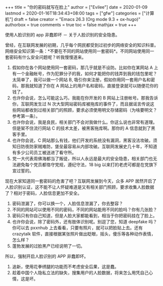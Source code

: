 +++
title = "你的密码就写在脸上"
author = ["Evilee"]
date = 2020-01-09
lastmod = 2020-01-16T18:34:43+08:00
tags = ["gfw"]
categories = ["计算机"]
draft = false
creator = "Emacs 26.3 (Org mode 9.3 + ox-hugo)"
authorbox = true
comments = true
toc = false
mathjax = true
+++

使用人脸识别的 app 非蠢即坏 － 关于人脸识别的安全隐患。
<!--more-->

曾经，在互联网发展的初期，几乎每个网民都受到过初步的网络安全的知识科普。网络安全知识第一条：\*不要在不同的网站使用同一套密码\*。不同网站使用同一套密码有什么安全问题呢？听我慢慢道来。

1.  假如你在各个网站使用同一套密码，那几乎就是不设防。比如你在某网站 A 上有一个金融帐号，作为犯罪分子的我，如何才能把你的钱弄到我的钱包里呢？太简单了，我可以做一个网站 B, 吸引你来注册，假如你用同一套用户名和密码，那我就知道了你在 A 网站上的用户名和密码，直接登录就可以随便花你的钱了。
2.  也许你会说，怎么可能这么巧，我能在你开发的 B 网站上注册帐号。那我告诉你，互联网发生过 N 次大型网站密码库被拖库的事件了，而且据谣言传说这些网站都收到过相关部门的照顾，要求必须使用明文存储密码（为啥要明文？参考第一条）。
3.  也许你会说，我是良民，相关部门不会对我做什么。你这么说也非常有道理。但是架不住流行网站 C 的技术太差，被黑客拖库啊。那你的 A 信息就到了黑客手里。
4.  也许你会说，C 网站那么有钱，他们开发的系统没有漏洞，黑客没法攻破。须知日防夜防家贼难防，堡垒最容易从内部攻破。互联网发展史几十年，不知道有多少公司员工被送进了看守所。
5.  党一大代表周佛海都当了叛徒，所以人永远是最大的安全隐患，相关部门也无法避免每个党员都恪守党规，遵纪守法，18 big 以来打的老虎可都是在党旗下宣过誓的。

现在大家知道同一套密码的危害了吧？互联网发展到今天，众多 APP 居然开启了人脸识别认证，这不能不让人怀疑难道是又有相关部门照顾，要求收集人脸数据了？相对于密码，人脸信息更加不安全。

1.  密码泄漏了，你可以换一个，人脸信息泄漏了，你去整容？
2.  不同的网站可以使用不同的密码，不同的网站能用不同的脸吗？你有几张脸？
3.  密码只有你自己知道，但是人脸大家都能看到，相当于你把密码挂在了脸上。
4.  也许你会说，除了密码外，还有肢体识别呢。别逗了您，知道 deepfake 吗？你可以去
    pxxnhub 上去看看，只要有照片，就可以把脸贴上去。还有 crazytalk 软件，直接根据某张照片做出眨眼，摇头，傻乐等各种动作表情，怎么样？
5.  蓬勃发展的过脸黑产已经说明了一切。

所以，强制开启人脸识别的 APP 非蠢即坏。

1.  追新，使用花拳绣腿的功能而不考虑安全后果，这是蠢。
2.  趁着中国个人隐私立法的缺失，搜集用户的人脸数据，将来怎么用凭自己心情，这是坏。
